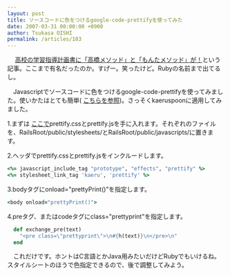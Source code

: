 ```yaml
---
layout: post
title: ソースコードに色をつけるgoogle-code-prettifyを使ってみた
date: 2007-03-31 00:00:00 +0900
author: Tsukasa OISHI
permalink: /articles/103
---
```



　 [高校の学習指導計画書に「高橋メソッド」と「もんたメソッド」が！](http://chalow.net/2007-03-29-3.html)という記事。ここまで有名だったのか。すげー。笑ったけど。Rubyの名前まで出てるし。  

　Javascriptでソースコードに色をつけるgoogle-code-prettifyを使ってみました。使いかたはとても簡単( [こちらを参照](http://google-code-prettify.googlecode.com/svn/trunk/README.html))。さっそくkaeruspoonに適用してみました。  

1.まずは [ここで](http://google-code-prettify.googlecode.com/svn/trunk/src/)prettify.cssとprettify.jsを手に入れます。それぞれのファイルを、RailsRoot/public/stylesheets/とRailsRoot/public/javascripts/に置きます。  

2.ヘッダでprettify.cssとprettify.jsをインクルードします。  

```ruby  
<%= javascript_include_tag "prototype", "effects", "prettify" %>  
<%= stylesheet_link_tag 'kaeru', 'prettify' %>  
```  

3.bodyタグにonload="prettyPrint()"を指定します。  

```ruby  
<body onload="prettyPrint()">  
```  

4.preタグ、またはcodeタグにclass="prettyprint"を指定します。  

```ruby  
  def exchange_pre(text)  
    "<pre class=\"prettyprint\">\n#{h(text)}\n</pre>\n"  
  end  
```  

　これだけです。ホントはC言語とかJava用みたいだけどRubyでもいけるね。スタイルシートのほうで色指定できるので、後で調整してみよう。  

